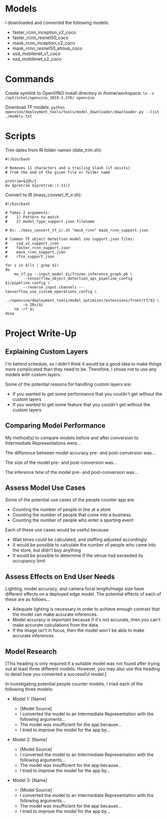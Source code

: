 # Models
I downloaded and converted the following models: 
- faster_rcnn_inception_v2_coco
- faster_rcnn_resnet50_coco
- mask_rcnn_inception_v2_coco
- mask_rcnn_resnet50_atrous_coco
- ssd_mobilenet_v1_coco
- ssd_mobilenet_v2_coco

# Commands

Create symlink to OpenVINO install directory in /home/workspace:
`ln -s /opt/intel/openvino_2019.3.376/ openvino`

Download TF models:
`python openvino/deployment_tools/tools/model_downloader/downloader.py --list ./models.txt`

# Scripts

Trim dates from IR folder names (date_trim.sh):
```
#!/bin/bash

# Removes 11 characters and a trailing slash (if exists) 
# from the end of the given file or folder name

pretrim=${@%/}
mv $pretrim ${pretrim::(-11)}

```

Convert to IR (mass_convert_tf_ir.sh):
```
#!/bin/bash

# Takes 2 arguments: 
#    1) Pattern to match 
#    2) model_type_support.json filename

# Ex: ./mass_convert_tf_ir.sh "mask_rcnn" mask_rcnn_support.json

# Common TF object detection model zoo support.json files: 
#    ssd_v2_support.json
#    faster_rcnn_support.json
#    mask_rcnn_support.json
#    rfcn_support.json

for i in $(ls | grep $1)
do
    mo_tf.py --input_model $i/frozen_inference_graph.pb \
        --tensorflow_object_detection_api_pipeline_config $i/pipeline.config \
        --reverse_input_channels --tensorflow_use_custom_operations_config \
        ../openvino/deployment_tools/model_optimizer/extensions/front/tf/$2 \
        -o IRs/$i
    rm -rf $i
done
```

# Project Write-Up

## Explaining Custom Layers

I'm behind schedule, so I didn't think it would be a good idea to make things more complicated than they need to be. Therefore, I chose not to use any models with custom layers.

Some of the potential reasons for handling custom layers are:
- If you wanted to get some performance that you couldn't get without the custom layers
- If you wanted to get some feature that you couldn't get without the custom layers


## Comparing Model Performance

My method(s) to compare models before and after conversion to Intermediate Representations were...

The difference between model accuracy pre- and post-conversion was...

The size of the model pre- and post-conversion was...

The inference time of the model pre- and post-conversion was...

## Assess Model Use Cases

Some of the potential use cases of the people counter app are:
- Counting the number of people in line at a store
- Counting the number of people that come into a business
- Counting the number of people who enter a sporting event

Each of these use cases would be useful because:
- Wait times could be calculated, and staffing adjusted accordingly
- It would be possible to calculate the number of people who came into the store, but didn't buy anything
- It would be possible to determine if the venue had exceeded its occupancy limit

## Assess Effects on End User Needs

Lighting, model accuracy, and camera focal length/image size have different effects on a deployed edge model. The potential effects of each of these are as follows...
- Adequate lighting is necessary in order to achieve enough contrast that the model can make accurate inferences.
- Model accuracy is important because if it's not accurate, then you can't make accurate calculations from the data. 
- If the image isn't in focus, then the model won't be able to make accurate inferences. 

## Model Research

[This heading is only required if a suitable model was not found after trying out at least three
different models. However, you may also use this heading to detail how you converted 
a successful model.]

In investigating potential people counter models, I tried each of the following three models:

- Model 1: [Name]
  - [Model Source]
  - I converted the model to an Intermediate Representation with the following arguments...
  - The model was insufficient for the app because...
  - I tried to improve the model for the app by...
  
- Model 2: [Name]
  - [Model Source]
  - I converted the model to an Intermediate Representation with the following arguments...
  - The model was insufficient for the app because...
  - I tried to improve the model for the app by...

- Model 3: [Name]
  - [Model Source]
  - I converted the model to an Intermediate Representation with the following arguments...
  - The model was insufficient for the app because...
  - I tried to improve the model for the app by...
